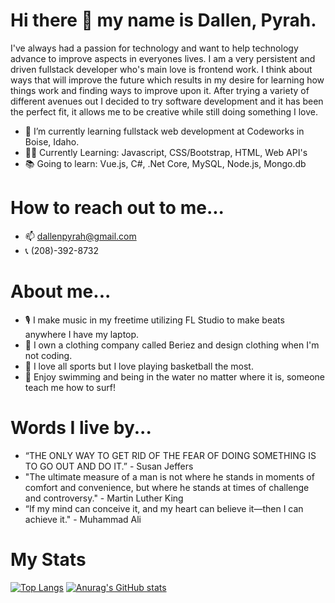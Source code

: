 # Hi there 👋 my name is Dallen, Pyrah. 

I've always had a passion for technology and want to help technology advance to improve aspects in everyones lives. I am a very persistent and driven fullstack developer who's main love is frontend work. I think about ways that will improve the future which results in my desire for learning how things work and finding ways to improve upon it. After trying a variety of different avenues out I decided to try software development and it has been the perfect fit, it allows me to be creative while still doing something I love.

- 🌱 I’m currently learning fullstack web development at Codeworks in Boise, Idaho. 
- 	:man_technologist: Currently Learning: Javascript, CSS/Bootstrap, HTML, Web API's  
- 	:books: Going to learn: Vue.js, C#, .Net Core, MySQL, Node.js, Mongo.db 

# How to reach out to me...
- 	:mailbox: dallenpyrah@gmail.com
- 	:telephone_receiver: (208)-392-8732

# About me...
- :studio_microphone: I make music in my freetime utilizing FL Studio to make beats anywhere I have my laptop.
- :tshirt: I own a clothing company called Beriez and design clothing when I'm not coding.
- :basketball: I love all sports but I love playing basketball the most. 
- :ocean: Enjoy swimming and being in the water no matter where it is, someone teach me how to surf! 

# Words I live by...
- “THE ONLY WAY TO GET RID OF THE FEAR OF DOING SOMETHING IS TO GO OUT AND DO IT.” - Susan Jeffers
- "The ultimate measure of a man is not where he stands in moments of comfort and convenience, but where he stands at times of challenge and controversy." - Martin Luther King
- “If my mind can conceive it, and my heart can believe it—then I can achieve it." - Muhammad Ali

# My Stats

[![Top Langs](https://github-readme-stats.vercel.app/api/top-langs/?username=dallenpyrah)](https://github.com/dallenpyrah/github-readme-stats)
[![Anurag's GitHub stats](https://github-readme-stats.vercel.app/api?username=dallenpyrah)](https://github.com/dallenpyrah/github-readme-stats)



<!--
**dallenpyrah/dallenpyrah** is a ✨ _special_ ✨ repository because its `README.md` (this file) appears on your GitHub profile.

Here are some ideas to get you started:

- 🔭 I’m currently working on ...
- 🌱 I’m currently learning ...
- 👯 I’m looking to collaborate on ...
- 🤔 I’m looking for help with ...
- 💬 Ask me about ...
- 📫 How to reach me: ...
- 😄 Pronouns: ...
- ⚡ Fun fact: ...
-->



